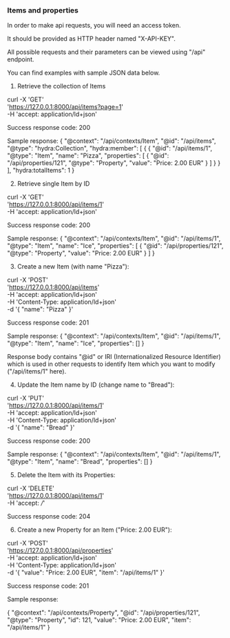 ### Items and properties ###

In order to make api requests, you will need an access token.

It should be provided as HTTP header named "X-API-KEY".

All possible requests and their parameters can be viewed using "/api" endpoint.

You can find examples with sample JSON data below.


1. Retrieve the collection of Items

curl -X 'GET' \
  'https://127.0.0.1:8000/api/items?page=1' \
  -H 'accept: application/ld+json'

Success response code: 200

Sample response:
{
  "@context": "/api/contexts/Item",
  "@id": "/api/items",
  "@type": "hydra:Collection",
  "hydra:member": [
    {
     {
      "@id": "/api/items/1",
      "@type": "Item",
      "name": "Pizza",
      "properties": [
        {
          "@id": "/api/properties/121",
          "@type": "Property",
          "value": "Price: 2.00 EUR"
        }
      ]
    }
    }
   ],
  "hydra:totalItems": 1
}


2. Retrieve single Item by ID

curl -X 'GET' \
  'https://127.0.0.1:8000/api/items/1' \
  -H 'accept: application/ld+json'

Success response code: 200

Sample response:
{
  "@context": "/api/contexts/Item",
  "@id": "/api/items/1",
  "@type": "Item",
  "name": "Ice",
  "properties": [
    {
      "@id": "/api/properties/121",
      "@type": "Property",
      "value": "Price: 2.00 EUR"
    }
  ]
}


3. Create a new Item (with name "Pizza"):

curl -X 'POST' \
  'https://127.0.0.1:8000/api/items' \
  -H 'accept: application/ld+json' \
  -H 'Content-Type: application/ld+json' \
  -d '{
  "name": "Pizza"
}'

Success response code: 201

Sample response:
{
  "@context": "/api/contexts/Item",
  "@id": "/api/items/1",
  "@type": "Item",
  "name": "Ice",
  "properties": []
}

Response body contains "@id" or IRI (Internationalized Resource Identifier) which
is used in other requests to identify Item which you want to modify ("/api/items/1" here).


4. Update the Item name by ID (change name to "Bread"):

curl -X 'PUT' \
  'https://127.0.0.1:8000/api/items/1' \
  -H 'accept: application/ld+json' \
  -H 'Content-Type: application/ld+json' \
  -d '{
  "name": "Bread"
}'

Success response code: 200

Sample response:
{
  "@context": "/api/contexts/Item",
  "@id": "/api/items/1",
  "@type": "Item",
  "name": "Bread",
  "properties": []
}


5. Delete the Item with its Properties:

curl -X 'DELETE' \
  'https://127.0.0.1:8000/api/items/1' \
  -H 'accept: */*'

Success response code: 204


6. Create a new Property for an Item ("Price: 2.00 EUR"):

curl -X 'POST' \
  'https://127.0.0.1:8000/api/properties' \
  -H 'accept: application/ld+json' \
  -H 'Content-Type: application/ld+json' \
  -d '{
  "value": "Price: 2.00 EUR",
  "item": "/api/items/1"
}'

Success response code: 201

Sample response:

{
  "@context": "/api/contexts/Property",
  "@id": "/api/properties/121",
  "@type": "Property",
  "id": 121,
  "value": "Price: 2.00 EUR",
  "item": "/api/items/1"
}
